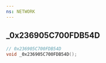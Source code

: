 ```yaml
---
ns: NETWORK
---
```

## _0x236905C700FDB54D

```c
// 0x236905C700FDB54D
void _0x236905C700FDB54D();
```


